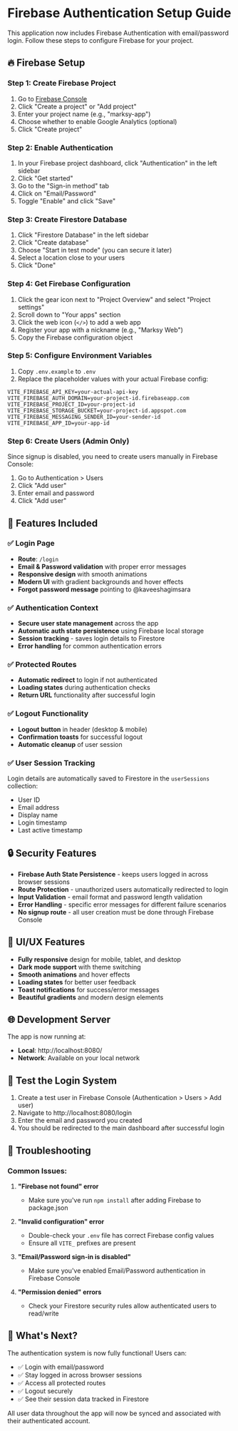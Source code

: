 # Firebase Authentication Setup Guide

This application now includes Firebase Authentication with email/password login. Follow these steps to configure Firebase for your project.

## 🔥 Firebase Setup

### Step 1: Create Firebase Project
1. Go to [Firebase Console](https://console.firebase.google.com/)
2. Click "Create a project" or "Add project"
3. Enter your project name (e.g., "marksy-app")
4. Choose whether to enable Google Analytics (optional)
5. Click "Create project"

### Step 2: Enable Authentication
1. In your Firebase project dashboard, click "Authentication" in the left sidebar
2. Click "Get started"
3. Go to the "Sign-in method" tab
4. Click on "Email/Password"
5. Toggle "Enable" and click "Save"

### Step 3: Create Firestore Database
1. Click "Firestore Database" in the left sidebar
2. Click "Create database"
3. Choose "Start in test mode" (you can secure it later)
4. Select a location close to your users
5. Click "Done"

### Step 4: Get Firebase Configuration
1. Click the gear icon next to "Project Overview" and select "Project settings"
2. Scroll down to "Your apps" section
3. Click the web icon (`</>`) to add a web app
4. Register your app with a nickname (e.g., "Marksy Web")
5. Copy the Firebase configuration object

### Step 5: Configure Environment Variables
1. Copy `.env.example` to `.env`
2. Replace the placeholder values with your actual Firebase config:

```env
VITE_FIREBASE_API_KEY=your-actual-api-key
VITE_FIREBASE_AUTH_DOMAIN=your-project-id.firebaseapp.com
VITE_FIREBASE_PROJECT_ID=your-project-id
VITE_FIREBASE_STORAGE_BUCKET=your-project-id.appspot.com
VITE_FIREBASE_MESSAGING_SENDER_ID=your-sender-id
VITE_FIREBASE_APP_ID=your-app-id
```

### Step 6: Create Users (Admin Only)
Since signup is disabled, you need to create users manually in Firebase Console:

1. Go to Authentication > Users
2. Click "Add user"
3. Enter email and password
4. Click "Add user"

## 🚀 Features Included

### ✅ Login Page
- **Route**: `/login`
- **Email & Password validation** with proper error messages
- **Responsive design** with smooth animations
- **Modern UI** with gradient backgrounds and hover effects
- **Forgot password message** pointing to @kaveeshagimsara

### ✅ Authentication Context
- **Secure user state management** across the app
- **Automatic auth state persistence** using Firebase local storage
- **Session tracking** - saves login details to Firestore
- **Error handling** for common authentication errors

### ✅ Protected Routes
- **Automatic redirect** to login if not authenticated
- **Loading states** during authentication checks
- **Return URL** functionality after successful login

### ✅ Logout Functionality
- **Logout button** in header (desktop & mobile)
- **Confirmation toasts** for successful logout
- **Automatic cleanup** of user session

### ✅ User Session Tracking
Login details are automatically saved to Firestore in the `userSessions` collection:
- User ID
- Email address
- Display name
- Login timestamp
- Last active timestamp

## 🔒 Security Features

- **Firebase Auth State Persistence** - keeps users logged in across browser sessions
- **Route Protection** - unauthorized users automatically redirected to login
- **Input Validation** - email format and password length validation
- **Error Handling** - specific error messages for different failure scenarios
- **No signup route** - all user creation must be done through Firebase Console

## 🎨 UI/UX Features

- **Fully responsive** design for mobile, tablet, and desktop
- **Dark mode support** with theme switching
- **Smooth animations** and hover effects
- **Loading states** for better user feedback
- **Toast notifications** for success/error messages
- **Beautiful gradients** and modern design elements

## 🌐 Development Server

The app is now running at:
- **Local**: http://localhost:8080/
- **Network**: Available on your local network

## 📱 Test the Login System

1. Create a test user in Firebase Console (Authentication > Users > Add user)
2. Navigate to http://localhost:8080/login
3. Enter the email and password you created
4. You should be redirected to the main dashboard after successful login

## 🔧 Troubleshooting

### Common Issues:

1. **"Firebase not found" error**
   - Make sure you've run `npm install` after adding Firebase to package.json

2. **"Invalid configuration" error**
   - Double-check your `.env` file has correct Firebase config values
   - Ensure all `VITE_` prefixes are present

3. **"Email/Password sign-in is disabled"**
   - Make sure you've enabled Email/Password authentication in Firebase Console

4. **"Permission denied" errors**
   - Check your Firestore security rules allow authenticated users to read/write

## 🎯 What's Next?

The authentication system is now fully functional! Users can:
- ✅ Login with email/password
- ✅ Stay logged in across browser sessions  
- ✅ Access all protected routes
- ✅ Logout securely
- ✅ See their session data tracked in Firestore

All user data throughout the app will now be synced and associated with their authenticated account.